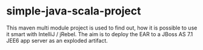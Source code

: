 simple-java-scala-project
=========================

This maven multi module project is used to find out, how it is possible to use it smart with IntelliJ / jRebel. The aim is to deploy the EAR to a JBoss AS 7.1 JEE6 app server as an exploded artifact.
